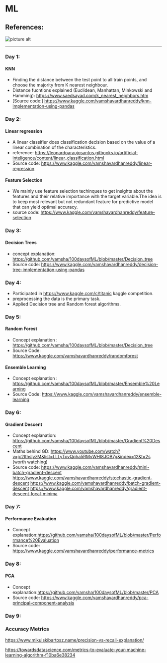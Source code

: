 # ML

## References: 
![picture alt](http://scikit-learn.org/stable/_static/ml_map.png)

----

### Day 1: 
#### KNN
* Finding the distance between the test point to all train points, and choose the majority from K nearest neighbour.
* Distance fucntions explained (Euclidean, Manhattan, Minkowski and Hamming): https://www.saedsayad.com/k_nearest_neighbors.htm
* [Source code:] https://www.kaggle.com/vamshavardhanreddy/knn-implementation-using-pandas
	
### Day 2: 
#### Linear regression
* A linear classifier does classification decision based on the value of a linear combination of the characteristics.
* reference: https://leonardoaraujosantos.gitbooks.io/artificial-inteligence/content/linear_classification.html
* Source code: https://www.kaggle.com/vamshavardhanreddy/linear-regression

#### Feature Selection
* We mainly use feature selection techinques to get insights about the features and their relative importance with the target variable.The idea is to keep most relevant but not redundant feature for predictive model that can yield optimal accuracy.
* source code: https://www.kaggle.com/vamshavardhanreddy/feature-selection	

### Day 3: 
#### Decision Trees
* concept explanation: https://github.com/vamsha/100daysofML/blob/master/Decision_tree
* Source code: https://www.kaggle.com/vamshavardhanreddy/decision-tree-implementation-using-pandas

### Day 4:
* Participated in https://www.kaggle.com/c/titanic kaggle competition.
* preprocessing the data is the primary task.
* Applied Decision tree and Random forest algorithms.

### Day 5:
#### Random Forest
* Concept explanation : https://github.com/vamsha/100daysofML/blob/master/Decision_tree
* Source Code: https://www.kaggle.com/vamshavardhanreddy/randomforest

#### Ensemble Learning
* Concept explanation : https://github.com/vamsha/100daysofML/blob/master/Ensemble%20Learning
* Source Code: https://www.kaggle.com/vamshavardhanreddy/ensemble-learning

### Day 6:
#### Gradient Descent
* Concept explanation: https://github.com/vamsha/100daysofML/blob/master/Gradient%20Descent
* Maths behind GD: https://www.youtube.com/watch?v=jc2IthslyzM&list=LLLyTovQpha5RMvWHI8JOB7g&index=12&t=2s (worth watching)
* Source code:
	https://www.kaggle.com/vamshavardhanreddy/mini-batch-gradient-descent
	https://www.kaggle.com/vamshavardhanreddy/stochastic-gradient-descent
	https://www.kaggle.com/vamshavardhanreddy/batch-gradient-descent
	https://www.kaggle.com/vamshavardhanreddy/gradient-descent-local-minima

### Day 7:
#### Performance Evaluation
* Concept explanation:https://github.com/vamsha/100daysofML/blob/master/Performance%20Evaluation
* Source code: https://www.kaggle.com/vamshavardhanreddy/performance-metrics

### Day 8:
#### PCA
* Concept explanation:https://github.com/vamsha/100daysofML/blob/master/PCA
* Source code: https://www.kaggle.com/vamshavardhanreddy/pca-principal-component-analysis


### Day 9:
### Accuracy Metrics
https://www.mikulskibartosz.name/precision-vs-recall-explanation/

https://towardsdatascience.com/metrics-to-evaluate-your-machine-learning-algorithm-f10ba6e38234
